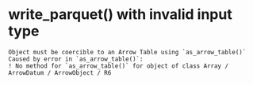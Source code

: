 # write_parquet() with invalid input type

    Object must be coercible to an Arrow Table using `as_arrow_table()`
    Caused by error in `as_arrow_table()`:
    ! No method for `as_arrow_table()` for object of class Array / ArrowDatum / ArrowObject / R6

